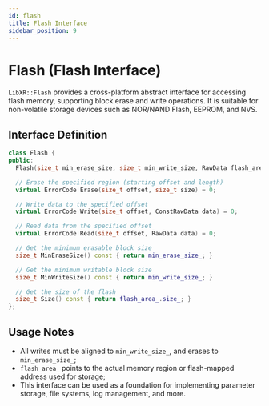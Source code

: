 ```yaml
---
id: flash
title: Flash Interface
sidebar_position: 9
---
```


# Flash (Flash Interface)

`LibXR::Flash` provides a cross-platform abstract interface for accessing flash memory, supporting block erase and write operations. It is suitable for non-volatile storage devices such as NOR/NAND Flash, EEPROM, and NVS.

## Interface Definition

```cpp
class Flash {
public:
  Flash(size_t min_erase_size, size_t min_write_size, RawData flash_area);

  // Erase the specified region (starting offset and length)
  virtual ErrorCode Erase(size_t offset, size_t size) = 0;

  // Write data to the specified offset
  virtual ErrorCode Write(size_t offset, ConstRawData data) = 0;

  // Read data from the specified offset
  virtual ErrorCode Read(size_t offset, RawData data) = 0;

  // Get the minimum erasable block size
  size_t MinEraseSize() const { return min_erase_size_; }

  // Get the minimum writable block size
  size_t MinWriteSize() const { return min_write_size_; }

  // Get the size of the flash
  size_t Size() const { return flash_area_.size_; }
};

```

## Usage Notes

- All writes must be aligned to `min_write_size_`, and erases to `min_erase_size_`;  
- `flash_area_` points to the actual memory region or flash-mapped address used for storage;  
- This interface can be used as a foundation for implementing parameter storage, file systems, log management, and more.
